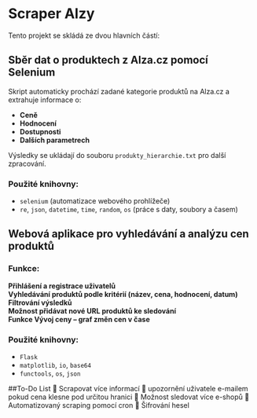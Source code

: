 # Scraper Alzy  

Tento projekt se skládá ze dvou hlavních částí:  

## Sběr dat o produktech z Alza.cz pomocí Selenium  

Skript automaticky prochází zadané kategorie produktů na Alza.cz a extrahuje informace o:  
- **Ceně**  
- **Hodnocení**  
- **Dostupnosti**  
- **Dalších parametrech**  

Výsledky se ukládají do souboru `produkty_hierarchie.txt` pro další zpracování.  

### Použité knihovny:  
- `selenium` (automatizace webového prohlížeče)  
- `re`, `json`, `datetime`, `time`, `random`, `os` (práce s daty, soubory a časem)  


## Webová aplikace pro vyhledávání a analýzu cen produktů  

### Funkce:  
**Přihlášení a registrace uživatelů**  
**Vyhledávání produktů podle kritérií (název, cena, hodnocení, datum)**  
**Filtrování výsledků**  
**Možnost přidávat nové URL produktů ke sledování**  
**Funkce Vývoj ceny – graf změn cen v čase**  

### Použité knihovny:  
- `Flask`  
- `matplotlib`, `io`, `base64` 
- `functools`, `os`, `json`  

##To-Do List
🔲 Scrapovat více informací
🔲 upozornění uživatele e-mailem pokud cena klesne pod určitou hranici
🔲 Možnost sledovat více e-shopů
🔲 Automatizovaný scraping pomocí cron
🔲 Šifrování hesel
